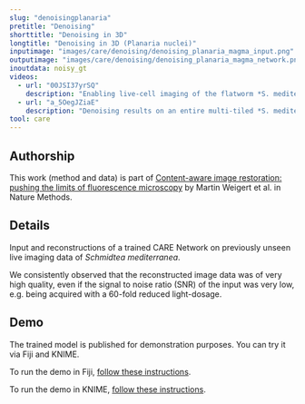 ```yaml
---
slug: "denoisingplanaria"
pretitle: "Denoising"
shorttitle: "Denoising in 3D"
longtitle: "Denoising in 3D (Planaria nuclei)"
inputimage: "images/care/denoising/denoising_planaria_magma_input.png"
outputimage: "images/care/denoising/denoising_planaria_magma_network.png"
inoutdata: noisy_gt
videos:
  - url: "00JSI37yrSQ"
    description: "Enabling live-cell imaging of the flatworm *S. mediterranea*."  
  - url: "a_5OegJZiaE"
    description: "Denoising results on an entire multi-tiled *S. mediterranea* samples."  
tool: care
---
```


## Authorship

This work (method and data) is part of [Content-aware image restoration: pushing the limits of fluorescence microscopy](http://dx.doi.org/10.1038/s41592-018-0216-7) by Martin Weigert et al. in Nature Methods. 

## Details

Input and reconstructions of a trained CARE Network on previously unseen live imaging data of *Schmidtea mediterranea*.

We consistently observed that the reconstructed image data was of very high quality, even if the signal to noise ratio (SNR) of the input was very low, e.g. being acquired with a 60-fold reduced light-dosage.

## Demo

The trained model is published for demonstration purposes. You can try it via Fiji and KNIME.

To run the demo in Fiji, [follow these instructions](https://github.com/CSBDeep/CSBDeep_website/wiki/Fiji-Command-%E2%80%93-3D-Denoising-(Planaria)).

To run the demo in KNIME, [follow these instructions](https://github.com/CSBDeep/CSBDeep_website/wiki/KNIME-Workflow-%E2%80%93-3D-Denoising-(Planaria)).

